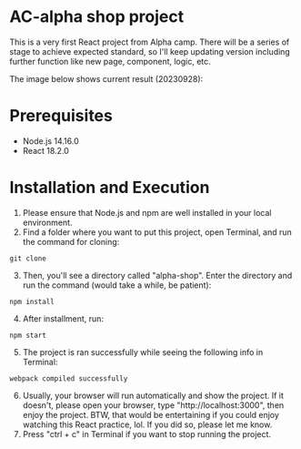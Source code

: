 # AC-alpha shop project

This is a very first React project from Alpha camp.
There will be a series of stage to achieve expected standard, so I'll keep updating version including further function like new page, component, logic, etc.

The image below shows current result (20230928):



# Prerequisites
* Node.js 14.16.0
* React 18.2.0


# Installation and Execution
1. Please ensure that Node.js and npm are well installed in your local environment.
2. Find a folder where you want to put this project, open Terminal, and run the command for cloning:
```
git clone 
```
3. Then, you'll see a directory called "alpha-shop". Enter the directory and run the command (would take a while, be patient):
```
npm install
```
4. After installment, run:
```
npm start
```
5. The project is ran successfully while seeing the following info in Terminal:
```
webpack compiled successfully
```
6. Usually, your browser will run automatically and show the project. If it doesn't, please open your browser, type "http://localhost:3000", then enjoy the project. BTW, that would be entertaining if you could enjoy watching this React practice, lol. If you did so, please let me know.
7. Press "ctrl + c" in Terminal if you want to stop running the project.
